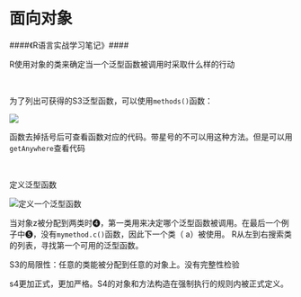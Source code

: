 # 面向对象

####《R语言实战学习笔记》####

R使用对象的类来确定当一个泛型函数被调用时采取什么样的行动 

&nbsp;

为了列出可获得的S3泛型函数，可以使用`methods()`函数：

![](https://i.loli.net/2018/12/08/5c0bb9046fda4.jpg)

函数去掉括号后可查看函数对应的代码。带星号的不可以用这种方法。但是可以用`getAnywhere`查看代码

&nbsp;

定义泛型函数

![定义一个泛型函数](https://i.loli.net/2018/12/08/5c0bbb517fa87.jpg)



当对象z被分配到两类时➍，第一类用来决定哪个泛型函数被调用。在最后一个例子中➎，没有`mymethod.c()`函数，因此下一个类（ a）被使用。 R从左到右搜索类的列表，寻找第一个可用的泛型函数。 



S3的局限性：任意的类能被分配到任意的对象上。没有完整性检验 

s4更加正式，更加严格。S4的对象和方法构造在强制执行的规则内被正式定义。

